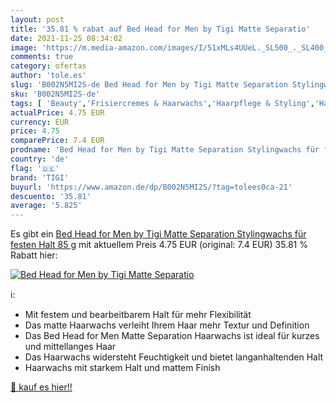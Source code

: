 ```yaml
---
layout: post
title: '35.81 % rabat auf Bed Head for Men by Tigi Matte Separatio'
date: 2021-11-25 08:34:02
image: 'https://m.media-amazon.com/images/I/51xMLs4UUeL._SL500_._SL400_.jpg'
comments: true
category: ofertas
author: 'tole.es'
slug: 'B002N5MI2S-de Bed Head for Men by Tigi Matte Separation Stylingwachs für...'
sku: 'B002N5MI2S-de'
tags: [ 'Beauty','Frisiercremes & Haarwachs','Haarpflege & Styling','Haarstyling Produkte','tigi', ]
actualPrice: 4.75 EUR
currency: EUR
price: 4.75
comparePrice: 7.4 EUR
prodname: 'Bed Head for Men by Tigi Matte Separation Stylingwachs für festen Halt  85 g'
country: 'de'
flag: '🇩🇪'
brand: 'TIGI'
buyurl: 'https://www.amazon.de/dp/B002N5MI2S/?tag=tolees0ca-21'
descuento: '35.81'
average: '5.825'
---
```


Es gibt ein [Bed Head for Men by Tigi Matte Separation Stylingwachs für festen Halt  85 g](https://www.amazon.de/dp/B002N5MI2S/?tag=tolees0ca-21) mit aktuellem Preis 4.75 EUR (original: 7.4 EUR) 35.81 % Rabatt hier:

[![Bed Head for Men by Tigi Matte Separatio](https://m.media-amazon.com/images/I/51xMLs4UUeL._SL500_._SL400_.jpg)](https://www.amazon.de/dp/B002N5MI2S/?tag=tolees0ca-21)

ℹ️:

- Mit festem und bearbeitbarem Halt für mehr Flexibilität
- Das matte Haarwachs verleiht Ihrem Haar mehr Textur und Definition
- Das Bed Head for Men Matte Separation Haarwachs ist ideal für kurzes und mittellanges Haar
- Das Haarwachs widersteht Feuchtigkeit und bietet langanhaltenden Halt
- Haarwachs mit starkem Halt und mattem Finish

[🛒 kauf es hier!!](https://www.amazon.de/dp/B002N5MI2S/?tag=tolees0ca-21)
